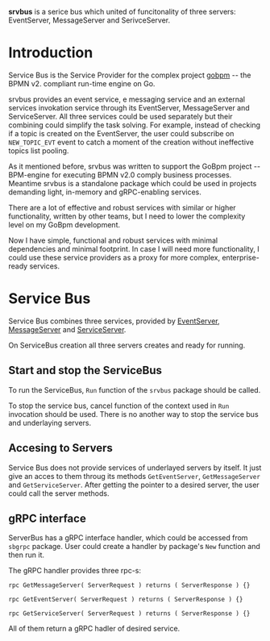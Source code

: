 **srvbus** is a serice bus which united of funcitonality of three servers: EventServer, MessageServer and SerivceServer.

# Introduction

Service Bus is the Service Provider for the complex project [gobpm](https://github.com/dr-dobermann/gobpm) -- the BPMN v2. compliant run-time engine on Go.

srvbus provides an event service, e messaging service and an external services invokation service through its EventServer, MessageServer and ServiceServer. All three services could be used separately but their combining could simplify the task solving. For example, instead of checking if a topic is created on the EventServer, the user could subscribe on `NEW_TOPIC_EVT` event to catch a moment of the creation without ineffective topics list pooling.

As it mentioned before, srvbus was written to support the GoBpm project -- BPM-engine for executing BPMN v2.0 comply business processes. Meantime srvbus is a standalone package which could be used in projects demanding light, in-memory and gRPC-enabling services.

There are a lot of effective and robust services with similar or higher functionality, written by other teams, but I need to lower the complexity level on my GoBpm development. 

Now I have simple, functional and robust services with minimal dependencies and minimal footprint. In case I will need more functionality, I could use these service providers as a proxy for more complex, enterprise-ready services.

# Service Bus

Service Bus combines three services, provided by [EventServer](https://github.com/dr-dobermann/srvbus/tree/master/es), [MessageServer](https://github.com/dr-dobermann/srvbus/tree/master/ms) and [ServiceServer](https://github.com/dr-dobermann/srvbus/tree/master/s2).

On ServiceBus creation all three servers creates and ready for running.

## Start and stop the ServiceBus

To run the ServiceBus, `Run` function of the `srvbus` package should be called.

To stop the service bus, cancel function of the context used in `Run` invocation should be used.
There is no another way to stop the service bus and underlaying servers.

## Accesing to Servers

Service Bus does not provide services of underlayed servers by itself. It just give an acces to them throug its methods `GetEventServer`, `GetMessageServer` and `GetServiceServer`. After getting the pointer to a desired server, the user could call the server methods.

## gRPC interface

ServerBus has a gRPC interface handler, which could be accessed from `sbgrpc` package. User could create a handler by package's `New` function and then run it.

The gRPC handler provides three rpc-s:

    rpc GetMessageServer( ServerRequest ) returns ( ServerResponse ) {}

    rpc GetEventServer( ServerRequest ) returns ( ServerResponse ) {}

    rpc GetServiceServer( ServerRequest ) returns ( ServerResponse ) {}

All of them return a gRPC hadler of desired service. 

